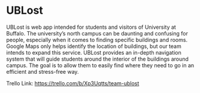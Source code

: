 # UBLost
UBLost is web app intended for students and visitors of University at Buffalo. The university’s north campus can be daunting and confusing for people, especially when it comes to finding specific buildings and rooms. Google Maps only helps identify the location of buildings, but our team intends to expand this service. UBLost provides an in-depth navigation system that will guide students around the interior of the buildings around campus. The goal is to allow them to easily find where they need to go in an efficient and stress-free way. 

Trello Link: 
https://trello.com/b/Xp3Uqtts/team-ublost

